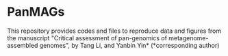 # PanMAGs

This repository provides codes and files to reproduce data and figures from the manuscript "Critical assessment of pan-genomics of metagenome-assembled genomes", by Tang Li, and Yanbin Yin* (*corresponding author) <br> 
